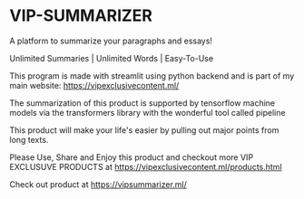# VIP-SUMMARIZER

A platform to summarize your paragraphs and essays!

Unlimited Summaries | Unlimited Words | Easy-To-Use

This program is made with streamlit using python backend and is part of my main website:
https://vipexclusivecontent.ml/

The summarization of this product is supported by tensorflow machine models via the transformers library with the wonderful tool called pipeline

This product will make your life's easier by pulling out major points from long texts.

Please Use, Share and Enjoy this product and checkout more VIP EXCLUSUVE PRODUCTS at https://vipexclusivecontent.ml/products.html

Check out product at https://vipsummarizer.ml/
